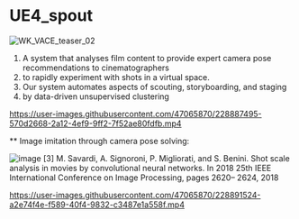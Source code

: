 # UE4_spout
![WK_VACE_teaser_02](https://user-images.githubusercontent.com/47065870/228890751-1b31844f-c711-44d5-b7e1-157d8cdf876c.png)

1) A system that analyses film content to provide expert camera pose recommendations to cinematographers
2) to rapidly experiment with shots in a virtual space.
3) Our system automates aspects of scouting, storyboarding, and staging
4) by data-driven unsupervised clustering










https://user-images.githubusercontent.com/47065870/228887495-570d2668-2a12-4ef9-9ff2-7f52ae80fdfb.mp4




** Image imitation through camera pose solving: 

![image](https://user-images.githubusercontent.com/47065870/228891992-3eb841af-f895-434a-8bcb-ab918ba79c02.png)
[3] M. Savardi, A. Signoroni, P. Migliorati, and S. Benini. Shot scale analysis in movies by convolutional neural networks. In 2018 25th IEEE International Conference on Image Processing, pages 2620– 2624, 2018

https://user-images.githubusercontent.com/47065870/228891524-a2e74f4e-f589-40f4-9832-c3487e1a558f.mp4 

<!--- ![image](https://user-images.githubusercontent.com/47065870/173529959-979d7c57-848c-401d-bba6-292bdbf64a77.png) --> 
